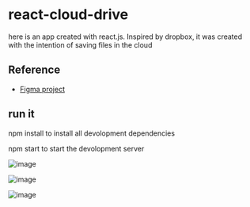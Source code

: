 # react-cloud-drive
here is an app created with react.js. Inspired by dropbox, it was created with the intention of saving files in the cloud



## Reference

 - [Figma project](https://www.figma.com/file/5vxpStcUYKiOoHlxBIMF69/Untitled?node-id=8%3A18)


## run it

npm install to install all devolopment dependencies


npm start to start the devolopment server

![image](https://user-images.githubusercontent.com/56327459/172511738-5b695370-e6cd-4469-ad2f-df17392ffeed.png)

![image](https://user-images.githubusercontent.com/56327459/172495860-499c724a-1aa6-441b-a116-1af28ec786f0.png)

![image](https://user-images.githubusercontent.com/56327459/172495905-8c3fdbbf-594b-4b60-9e18-1845a17b2516.png)

